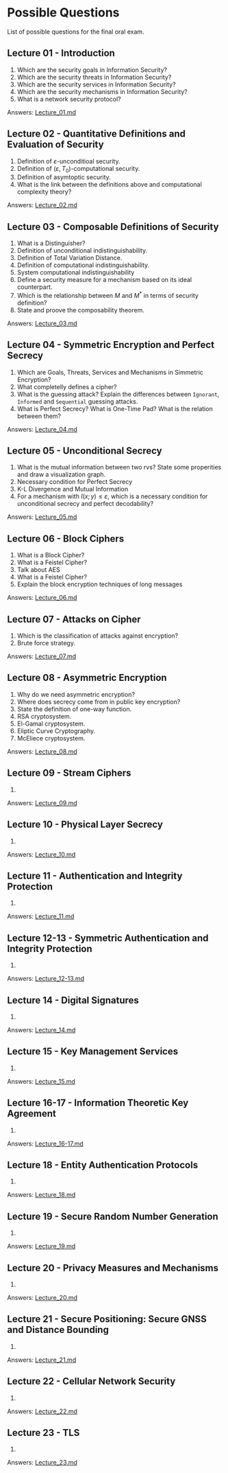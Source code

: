 # Possible Questions
List of possible questions for the final oral exam.

## Lecture 01 - Introduction
1. Which are the security goals in Information Security?
2. Which are the security threats in Information Security?
3. Which are the security services in Information Security?
4. Which are the security mechanisms in Information Security?
5. What is a network security protocol?

Answers: [Lecture_01.md](./Lecture_01/Lecture_01.md)

## Lecture 02 - Quantitative Definitions and Evaluation of Security
1. Definition of $\varepsilon$-unconditioal security.
2. Definition of $(\varepsilon, T_0)$-computational security.
3. Definition of asymtoptic security.
4. What is the link between the definitions above and computational complexity theory?

Answers: [Lecture_02.md](./Lecture_02/Lecture_02.md)

## Lecture 03 - Composable Definitions of Security
1. What is a Distinguisher?
2. Definition of unconditional indistinguishability.
3. Definition of Total Variation Distance.
4. Definition of computational indistinguishability.
5. System computational indistinguishability
6. Define a security measure for a mechanism based on its ideal counterpart.
7. Which is the relationship between $M$ and $M^*$ in terms of security definition?
8. State and proove the composability theorem.

Answers: [Lecture_03.md](./Lecture_03/Lecture_03.md)

## Lecture 04 - Symmetric Encryption and Perfect Secrecy
1. Which are Goals, Threats, Services and Mechanisms in Simmetric Encryption?
2. What completelly defines a cipher?
3. What is the guessing attack? Explain the differences between `Ignorant`, `Informed` and `Sequential` guessing attacks.
4. What is Perfect Secrecy? What is One-Time Pad? What is the relation between them?

Answers: [Lecture_04.md](./Lecture_04/Lecture_04.md)

## Lecture 05 - Unconditional Secrecy
1. What is the mutual information between two rvs? State some properities and draw a visualization graph.
2. Necessary condition for Perfect Secrecy
3. K-L Divergence and Mutual Information
4. For a mechanism with $I(x;y)\leq\varepsilon$, which is a necessary condition for unconditional secrecy and perfect decodability?

Answers: [Lecture_05.md](./Lecture_05/Lecture_05.md)

## Lecture 06 - Block Ciphers
1. What is a Block Cipher?
2. What is a Feistel Cipher?
3. Talk about AES
4. What is a Feistel Cipher?
5. Explain the block encryption techniques of long messages

Answers: [Lecture_06.md](./Lecture_06/Lecture_06.md)

## Lecture 07 - Attacks on Cipher
1. Which is the classification of attacks against encryption?
2. Brute force strategy.

Answers: [Lecture_07.md](./Lecture_07/Lecture_07.md)

## Lecture 08 - Asymmetric Encryption
1. Why do we need asymmetric encryption?
2. Where does secrecy come from in public key encryption?
3. State the definition of one-way function.
4. RSA cryptosystem.
5. El-Gamal cryptosystem.
6. Eliptic Curve Cryptography.
7. McEliece cryptosystem.

Answers: [Lecture_08.md](./Lecture_08/Lecture_08.md)

## Lecture 09 - Stream Ciphers
1. 

Answers: [Lecture_09.md](./Lecture_09/Lecture_09.md)

## Lecture 10 - Physical Layer Secrecy
1. 

Answers: [Lecture_10.md](./Lecture_10/Lecture_10.md)

## Lecture 11 - Authentication and Integrity Protection
1. 

Answers: [Lecture_11.md](./Lecture_11/Lecture_11.md)

## Lecture 12-13 - Symmetric Authentication and Integrity Protection
1. 

Answers: [Lecture_12-13.md](./Lecture_12-13/Lecture_12-13.md)

## Lecture 14 - Digital Signatures
1. 

Answers: [Lecture_14.md](./Lecture_14/Lecture_14.md)

## Lecture 15 - Key Management Services
1. 

Answers: [Lecture_15.md](./Lecture_15/Lecture_15.md)

## Lecture 16-17 - Information Theoretic Key Agreement
1. 

Answers: [Lecture_16-17.md](./Lecture_16-17/Lecture_16-17.md)

## Lecture 18 - Entity Authentication Protocols
1. 

Answers: [Lecture_18.md](./Lecture_18/Lecture_18.md)

## Lecture 19 - Secure Random Number Generation
1. 

Answers: [Lecture_19.md](./Lecture_19/Lecture_19.md)

## Lecture 20 - Privacy Measures and Mechanisms
1. 

Answers: [Lecture_20.md](./Lecture_20/Lecture_20.md)

## Lecture 21 - Secure Positioning: Secure GNSS and Distance Bounding
1. 

Answers: [Lecture_21.md](./Lecture_21/Lecture_21.md)

## Lecture 22 - Cellular Network Security
1. 

Answers: [Lecture_22.md](./Lecture_22/Lecture_22.md)

## Lecture 23 - TLS
1. 

Answers: [Lecture_23.md](./Lecture_23/Lecture_23.md)